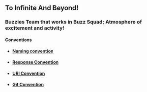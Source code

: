 ## To Infinite And Beyond!
### Buzzies Team that works in Buzz Squad; Atmosphere of excitement and activity!

#### Conventions
- #### [Naming convention](https://symfony.com/doc/current/contributing/code/standards.html#naming-conventions)
- #### [Response Convention](ResponseConvention.md)
- #### [URI Convention](URIConvention.md)
- #### [Git Convention](GitConvention.md)
